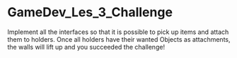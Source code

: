 # GameDev_Les_3_Challenge

Implement all the interfaces so that it is possible to pick up items and attach them to holders.
Once all holders have their wanted Objects as attachments, the walls will lift up and you succeeded the challenge!